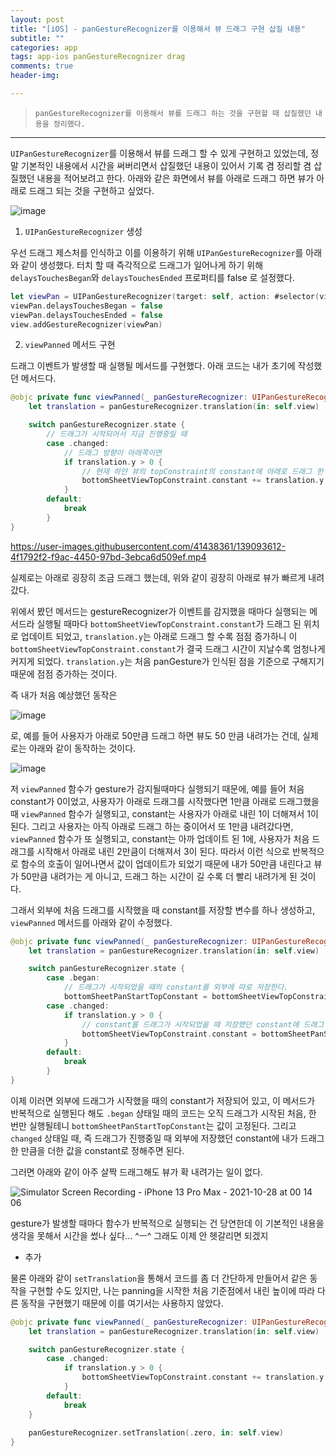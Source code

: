 ```yaml
---  
layout: post  
title: "[iOS] - panGestureRecognizer를 이용해서 뷰 드래그 구현 삽질 내용"  
subtitle: ""  
categories: app
tags: app-ios panGestureRecognizer drag
comments: true  
header-img: 

---  
```

  
> `panGestureRecognizer를 이용해서 뷰를 드래그 하는 것을 구현할 때 삽질했던 내용을 정리했다.`  

---

`UIPanGestureRecognizer`를 이용해서 뷰를 드래그 할 수 있게 구현하고 있었는데, 정말 기본적인 내용에서 시간을 써버리면서 삽질했던 내용이 있어서 기록 겸 정리할 겸 삽질했던 내용을 적어보려고 한다.
아래와 같은 화면에서 뷰를 아래로 드래그 하면 뷰가 아래로 드래그 되는 것을 구현하고 싶었다.

![image](https://user-images.githubusercontent.com/41438361/139088477-f05a317a-4847-4cad-b319-0b01fe1069e3.png)


1. `UIPanGestureRecognizer` 생성

우선 드래그 제스처를 인식하고 이를 이용하기 위해 `UIPanGestureRecognizer`를 아래와 같이 생성했다. 터치 할 때 즉각적으로 드래그가 일어나게 하기 위해 `delaysTouchesBegan`와 `delaysTouchesEnded` 프로퍼티를
false 로 설정했다.

```swift
let viewPan = UIPanGestureRecognizer(target: self, action: #selector(viewPanned(_:)))
viewPan.delaysTouchesBegan = false
viewPan.delaysTouchesEnded = false
view.addGestureRecognizer(viewPan)
```

2. `viewPanned` 메서드 구현

드래그 이벤트가 발생할 때 실행될 메서드를 구현했다. 아래 코드는 내가 초기에 작성했던 메서드다.

```swift
@objc private func viewPanned(_ panGestureRecognizer: UIPanGestureRecognizer) {
    let translation = panGestureRecognizer.translation(in: self.view)

    switch panGestureRecognizer.state {
        // 드래그가 시작되어서 지금 진행중일 때
        case .changed:
            // 드래그 방향이 아래쪽이면
            if translation.y > 0 {
                // 현재 하얀 뷰의 topConstraint의 constant에 아래로 드래그 한 만큼을 더한다.
                bottomSheetViewTopConstraint.constant += translation.y
            }
        default:
            break
        }
}
```

https://user-images.githubusercontent.com/41438361/139093612-4f1792f2-f9ac-4450-97bd-3ebca6d509ef.mp4

실제로는 아래로 굉장히 조금 드래그 했는데, 위와 같이 굉장히 아래로 뷰가 빠르게 내려갔다.

위에서 봤던 메서드는 gestureRecognizer가 이벤트를 감지했을 때마다 실행되는 메서드라 실행될 때마다 `bottomSheetViewTopConstraint.constant`가 드래그 된 위치로 업데이트 되었고, `translation.y`는 아래로 드래그 할 수록
점점 증가하니 이 `bottomSheetViewTopConstraint.constant`가 결국 드래그 시간이 지날수록 엄청나게 커지게 되었다. `translation.y`는
처음 panGesture가 인식된 점을 기준으로 구해지기 때문에 점점 증가하는 것이다.

즉 내가 처음 예상했던 동작은

![image](https://user-images.githubusercontent.com/41438361/139091606-50e5f748-8c35-4f95-a87d-6423453877a1.png)

로, 예를 들어 사용자가 아래로 50만큼 드래그 하면 뷰도 50 만큼 내려가는 건데, 실제로는 아래와 같이 동작하는 것이다.

![image](https://user-images.githubusercontent.com/41438361/139092430-08d980e3-9810-42db-9545-5f6487e07099.png)

저 `viewPanned` 함수가 gesture가 감지될때마다 실행되기 때문에, 예를 들어 처음 constant가 0이었고, 사용자가 아래로 드래그를 시작했다면 1만큼 아래로 드래그했을 때 `viewPanned` 함수가 실행되고,
constant는 사용자가 아래로 내린 1이 더해져서 1이 된다. 그리고 사용자는 아직 아래로 드래그 하는 중이어서 또 1만큼 내려갔다면, `viewPanned` 함수가 또 실행되고, constant는 아까 업데이트 된 1에, 사용자가
처음 드래그를 시작해서 아래로 내린 2만큼이 더해져서 3이 된다. 따라서 이런 식으로 반복적으로 함수의 호출이 일어나면서 값이 업데이트가 되었기 때문에 내가 50만큼 내린다고 뷰가 50만큼 내려가는 게 아니고, 드래그 하는 시간이 길 수록 더 빨리 내려가게 된 것이다.

그래서 외부에 처음 드래그를 시작했을 때 constant를 저장할 변수를 하나 생성하고, `viewPanned` 메서드를 아래와 같이 수정했다.

```swift
@objc private func viewPanned(_ panGestureRecognizer: UIPanGestureRecognizer) {
    let translation = panGestureRecognizer.translation(in: self.view)

    switch panGestureRecognizer.state {
        case .began:
            // 드래그가 시작되었을 때의 constant를 외부에 따로 저장한다.
            bottomSheetPanStartTopConstant = bottomSheetViewTopConstraint.constant
        case .changed:
            if translation.y > 0 {
                // constant를 드래그가 시작되었을 때 저장했던 constant에 드래그 한 만큼의 값을 더해서 업데이트한다.
                bottomSheetViewTopConstraint.constant = bottomSheetPanStartTopConstant + translation.y
            }
        default:
            break
        }
}
```

이제 이러면 외부에 드래그가 시작했을 때의 constant가 저장되어 있고, 이 메서드가 반복적으로 실행된다 해도 `.began` 상태일 때의 코드는 오직 드래그가 시작된 처음, 한 번만 실행될테니 `bottomSheetPanStartTopConstant`는 값이 고정된다. 그리고 `changed` 상태일 때, 즉 드래그가 진행중일 때 외부에 저장했던 constant에 내가 드래그 한 만큼을 더한 값을 constant로 정해주면 된다.

그러면 아래와 같이 아주 살짝 드래그해도 뷰가 확 내려가는 일이 없다.

![Simulator Screen Recording - iPhone 13 Pro Max - 2021-10-28 at 00 14 06](https://user-images.githubusercontent.com/41438361/139095057-694ebb35-6dac-4599-bad2-4621d3b64967.gif)

gesture가 발생할 때마다 함수가 반복적으로 실행되는 건 당연한데 이 기본적인 내용을 생각을 못해서 시간을 썼나 싶다... ^ㅡ^ 그래도 이제 안 헷갈리면 되겠지

+ 추가

물론 아래와 같이 `setTranslation`을 통해서 코드를 좀 더 간단하게 만들어서 같은 동작을 구현할 수도 있지만, 나는 panning을 시작한 처음 기준점에서
내린 높이에 따라 다른 동작을 구현했기 때문에 이를 여기서는 사용하지 않았다.

```swift
@objc private func viewPanned(_ panGestureRecognizer: UIPanGestureRecognizer) {
    let translation = panGestureRecognizer.translation(in: self.view)

    switch panGestureRecognizer.state {
        case .changed:
            if translation.y > 0 {
                bottomSheetViewTopConstraint.constant += translation.y
            }
        default:
            break
    }
    
    panGestureRecognizer.setTranslation(.zero, in: self.view)
}
```
